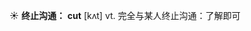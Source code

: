 ☀ <span class="category">**终止沟通：**</span>
<span class="vocabulary">**cut**</span> [kʌt] 
<span class="definition">vt. 完全与某人终止沟通：</span>了解即可

